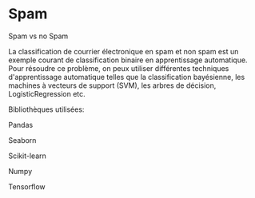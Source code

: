 # Spam
Spam vs no Spam


La classification de courrier électronique en spam et non spam est un exemple courant de classification binaire en apprentissage automatique. Pour résoudre ce problème, on peux utiliser différentes techniques d'apprentissage automatique telles que la classification bayésienne, les machines à vecteurs de support (SVM), les arbres de décision, LogisticRegression etc.

Bibliothèques utilisées:

Pandas

Seaborn

Scikit-learn

Numpy

Tensorflow


